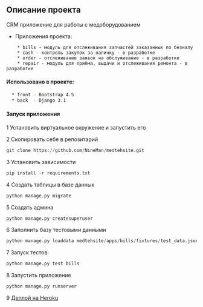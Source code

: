 ##  Описание проекта 

CRM приложение для работы с медоборудованием


  - Приложения проекта:
  
```
    * bills - модуль для отслеживания запчастей заказанных по безналу
    * cash - контроль закупок за наличку - в разработке
    * order - отслеживание заявок на обслуживание - в разработке
    * repair - модуль для приёма, выдачи и отслеживания ремонта - в разработке
```

#### Использовано в проекте:

```bash
  * front - Bootstrap 4.5
  * back  - Django 3.1
```

#### Запуск приложения

1 Установить виртуальное окружение и запустить его

2 Скопировать себе в репозитарий 

```python
git clone https://github.com/NineMan/medtehsite.git
```

3 Установить зависимости
  
```python
pip install -r requirements.txt
```
    
4 Создать таблицы в базе данных 
  
```python
python manage.py migrate
```
    
5 Создать админа
  
```python
python manage.py createsuperuser
```
    
6 Заполнить базу тестовыми данными
  
```python
python manage.py loaddata medtehsite/apps/bills/fixtures/test_data.json
``` 

7 Запуск тестов:

```python
python manage.py test bills
```
8 Запустить приложение
  
```python
python manage.py runserver
```

9 [Деплой на Heroku](https://github.com/NineMan/medtehsite/blob/master/heroku.md#%D0%B4%D0%B5%D0%BF%D0%BB%D0%BE%D0%B9-%D0%BD%D0%B0-heroku)

